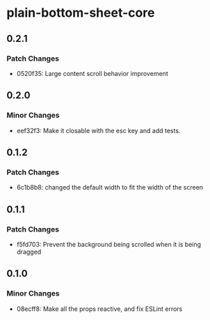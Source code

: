 # plain-bottom-sheet-core

## 0.2.1

### Patch Changes

- 0520f35: Large content scroll behavior improvement

## 0.2.0

### Minor Changes

- eef32f3: Make it closable with the esc key and add tests.

## 0.1.2

### Patch Changes

- 6c1b8b8: changed the default width to fit the width of the screen

## 0.1.1

### Patch Changes

- f5fd703: Prevent the background being scrolled when it is being dragged

## 0.1.0

### Minor Changes

- 08ecff8: Make all the props reactive, and fix ESLint errors
